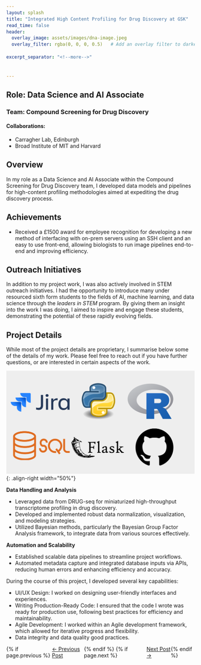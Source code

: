 ```yaml
---
layout: splash
title: "Integrated High Content Profiling for Drug Discovery at GSK"
read_time: false
header:
  overlay_image: assets/images/dna-image.jpeg
  overlay_filter: rgba(0, 0, 0, 0.5)   # Add an overlay filter to darken the image

excerpt_separator: "<!--more-->"


---
```


<!--more-->


## Role: Data Science and AI Associate

### Team: Compound Screening for Drug Discovery

#### Collaborations:
- Carragher Lab, Edinburgh
- Broad Institute of MIT and Harvard


## Overview
In my role as a Data Science and AI Associate within the Compound Screening for Drug Discovery team, I developed data models and pipelines for high-content profiling methodologies aimed at expediting the drug discovery process.

## Achievements
- Received a £1500 award for employee recognition for developing a new method of interfacing with on-prem servers using an SSH client and an easy to use front-end, allowing biologists to run image pipelines end-to-end and improving efficiency. 


## Outreach Initiatives

In addition to my project work, I was also actively involved in STEM outreach initiatives. I had the opportunity to introduce many under resourced sixth form students to the fields of AI, machine learning, and data science through the *leaders in STEM* program. By giving them an insight into the work I was doing, I aimed to inspire and engage these students, demonstrating the potential of these rapidly evolving fields.

## Project Details
While most of the project details are proprietary, I summarise below some of the details of my work. Please feel free to reach out if you have further questions, or are interested in certain aspects of the work. 

![stack](../assets/images/FLP1.png){: .align-right width="50%"}

**Data Handling and Analysis**
- Leveraged data from DRUG-seq for miniaturized high-throughput transcriptome profiling in drug discovery.
- Developed and implemented robust data normalization, visualization, and modeling strategies.
- Utilized Bayesian methods, particularly the Bayesian Group Factor Analysis framework, to integrate data from various sources effectively.

**Automation and Scalability**
- Established scalable data pipelines to streamline project workflows.
- Automated metadata capture and integrated database inputs via APIs, reducing human errors and enhancing efficiency and accuracy.


During the course of this project, I developed several key capabilities:

- UI/UX Design: I worked on designing user-friendly interfaces and experiences.
- Writing Production-Ready Code: I ensured that the code I wrote was ready for production use, following best practices for efficiency and maintainability.
- Agile Development: I worked within an Agile development framework, which allowed for iterative progress and flexibility.
- Data integrity and data quality good practices.




<div style="display: flex; justify-content: space-between;">
  {% if page.previous %}
    <div>
      <a href="{{ page.previous.url }}">← Previous Post</a>
    </div>
  {% endif %}
  {% if page.next %}
    <div>
      <a href="{{ page.next.url }}">Next Post →</a>
    </div>
  {% endif %}
</div>